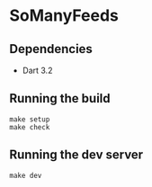# SoManyFeeds

## Dependencies

 * Dart 3.2

## Running the build

```
make setup
make check
```

## Running the dev server

```
make dev
```
